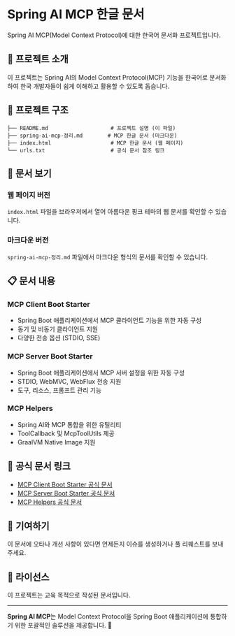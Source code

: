 # Spring AI MCP 한글 문서

Spring AI MCP(Model Context Protocol)에 대한 한국어 문서화 프로젝트입니다.

## 📖 프로젝트 소개

이 프로젝트는 Spring AI의 Model Context Protocol(MCP) 기능을 한국어로 문서화하여 한국 개발자들이 쉽게 이해하고 활용할 수 있도록 돕습니다.

## 📁 프로젝트 구조

```
├── README.md                    # 프로젝트 설명 (이 파일)
├── spring-ai-mcp-정리.md        # MCP 한글 문서 (마크다운)
├── index.html                   # MCP 한글 문서 (웹 페이지)
└── urls.txt                     # 공식 문서 참조 링크
```

## 🚀 문서 보기

### 웹 페이지 버전
`index.html` 파일을 브라우저에서 열어 아름다운 핑크 테마의 웹 문서를 확인할 수 있습니다.

### 마크다운 버전
`spring-ai-mcp-정리.md` 파일에서 마크다운 형식의 문서를 확인할 수 있습니다.

## 📋 문서 내용

### MCP Client Boot Starter
- Spring Boot 애플리케이션에서 MCP 클라이언트 기능을 위한 자동 구성
- 동기 및 비동기 클라이언트 지원
- 다양한 전송 옵션 (STDIO, SSE)

### MCP Server Boot Starter  
- Spring Boot 애플리케이션에서 MCP 서버 설정을 위한 자동 구성
- STDIO, WebMVC, WebFlux 전송 지원
- 도구, 리소스, 프롬프트 관리 기능

### MCP Helpers
- Spring AI와 MCP 통합을 위한 유틸리티
- ToolCallback 및 McpToolUtils 제공
- GraalVM Native Image 지원

## 🔗 공식 문서 링크

- [MCP Client Boot Starter 공식 문서](https://docs.spring.io/spring-ai/reference/api/mcp/mcp-client-boot-starter-docs.html)
- [MCP Server Boot Starter 공식 문서](https://docs.spring.io/spring-ai/reference/api/mcp/mcp-server-boot-starter-docs.html)
- [MCP Helpers 공식 문서](https://docs.spring.io/spring-ai/reference/api/mcp/mcp-helpers.html)

## 🤝 기여하기

이 문서에 오타나 개선 사항이 있다면 언제든지 이슈를 생성하거나 풀 리퀘스트를 보내주세요.

## 📄 라이선스

이 프로젝트는 교육 목적으로 작성된 문서입니다.

---

**Spring AI MCP**는 Model Context Protocol을 Spring Boot 애플리케이션에 통합하기 위한 포괄적인 솔루션을 제공합니다. 🚀